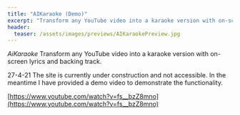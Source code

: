 ```yaml
---
title: "AIKaraoke (Demo)"
excerpt: "Transform any YouTube video into a karaoke version with on-screen lyrics and backing track."
header:
  teaser: /assets/images/previews/AIKaraokePreview.jpg
---
```


*AiKaraoke*
Transform any YouTube video into a karaoke version with on-screen lyrics and backing track.

27-4-21
The site is currently under construction and not accessible. In the meantime I have provided a demo video to demonstrate the functionality.

[https://www.youtube.com/watch?v=fs__bzZ8mno](https://www.youtube.com/watch?v=fs__bzZ8mno)
